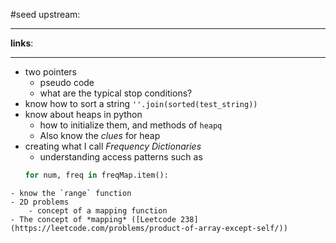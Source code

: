 #seed 
upstream:

---

**links**: 

---


- two pointers 
	- pseudo code 
	- what are the typical stop conditions? 
- know how to sort a string `''.join(sorted(test_string))`
- know about heaps in python
	- how to initialize them, and methods of `heapq`
	- Also know the *clues* for heap 
- creating what I call *Frequency Dictionaries*
	- understanding access patterns such as 
	```python 
	for num, freq in freqMap.item(): 
```
- know the `range` function 
- 2D problems 
	- concept of a mapping function 
- The concept of *mapping* ([Leetcode 238](https://leetcode.com/problems/product-of-array-except-self/))


